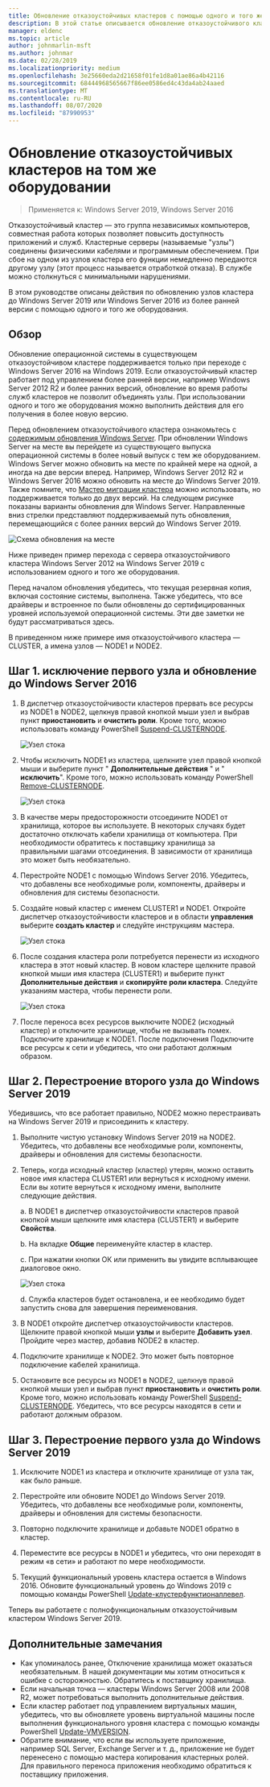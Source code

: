 ```yaml
---
title: Обновление отказоустойчивых кластеров с помощью одного и того же оборудования
description: В этой статье описывается обновление отказоустойчивого кластера с двумя узлами с использованием того же оборудования.
manager: eldenc
ms.topic: article
author: johnmarlin-msft
ms.author: johnmar
ms.date: 02/28/2019
ms.localizationpriority: medium
ms.openlocfilehash: 3e25660eda2d21658f01fe1d8a01ae86a4b42116
ms.sourcegitcommit: 68444968565667f86ee0586ed4c43da4ab24aaed
ms.translationtype: MT
ms.contentlocale: ru-RU
ms.lasthandoff: 08/07/2020
ms.locfileid: "87990953"
---
```

# <a name="upgrading-failover-clusters-on-the-same-hardware"></a>Обновление отказоустойчивых кластеров на том же оборудовании

> Применяется к: Windows Server 2019, Windows Server 2016

Отказоустойчивый кластер — это группа независимых компьютеров, совместная работа которых позволяет повысить доступность приложений и служб. Кластерные серверы (называемые "узлы") соединены физическими кабелями и программным обеспечением. При сбое на одном из узлов кластера его функции немедленно передаются другому узлу (этот процесс называется отработкой отказа). В службе можно столкнуться с минимальными нарушениями.

В этом руководстве описаны действия по обновлению узлов кластера до Windows Server 2019 или Windows Server 2016 из более ранней версии с помощью одного и того же оборудования.

## <a name="overview"></a>Обзор

Обновление операционной системы в существующем отказоустойчивом кластере поддерживается только при переходе с Windows Server 2016 на Windows 2019.  Если отказоустойчивый кластер работает под управлением более ранней версии, например Windows Server 2012 R2 и более ранних версий, обновление во время работы служб кластеров не позволит объединять узлы.  При использовании одного и того же оборудования можно выполнить действия для его получения в более новую версию.

Перед обновлением отказоустойчивого кластера ознакомьтесь с [содержимым обновления Windows Server](../upgrade/upgrade-overview.md).  При обновлении Windows Server на месте вы перейдете из существующего выпуска операционной системы в более новый выпуск с тем же оборудованием. Windows Server можно обновить на месте по крайней мере на одной, а иногда на две версии вперед. Например, Windows Server 2012 R2 и Windows Server 2016 можно обновить на месте до Windows Server 2019.  Также помните, что [Мастер миграции кластера](https://blogs.msdn.microsoft.com/clustering/2012/06/25/how-to-move-highly-available-clustered-vms-to-windows-server-2012-with-the-cluster-migration-wizard/) можно использовать, но поддерживается только до двух версий. На следующем рисунке показаны варианты обновления для Windows Server. Направленные вниз стрелки представляют поддерживаемый путь обновления, перемещающийся с более ранних версий до Windows Server 2019.

![Схема обновления на месте](media/In-Place-Upgrade/In-Place-Upgrade-1.png)

Ниже приведен пример перехода с сервера отказоустойчивого кластера Windows Server 2012 на Windows Server 2019 с использованием одного и того же оборудования.

Перед началом обновления убедитесь, что текущая резервная копия, включая состояние системы, выполнена.  Также убедитесь, что все драйверы и встроенное по были обновлены до сертифицированных уровней используемой операционной системы.  Эти две заметки не будут рассматриваться здесь.

В приведенном ниже примере имя отказоустойчивого кластера — CLUSTER, а имена узлов — NODE1 и NODE2.

## <a name="step-1-evict-first-node-and-upgrade-to-windows-server-2016"></a>Шаг 1. исключение первого узла и обновление до Windows Server 2016

1. В диспетчер отказоустойчивости кластеров прервать все ресурсы из NODE1 в NODE2, щелкнув правой кнопкой мыши узел и выбрав пункт **приостановить** и **очистить роли**.  Кроме того, можно использовать команду PowerShell [Suspend-CLUSTERNODE](/powershell/module/failoverclusters/suspend-clusternode).

    ![Узел стока](media/In-Place-Upgrade/In-Place-Upgrade-2.png)

2. Чтобы исключить NODE1 из кластера, щелкните узел правой кнопкой мыши и выберите пункт " **Дополнительные действия** " и " **исключить**".  Кроме того, можно использовать команду PowerShell [Remove-CLUSTERNODE](/powershell/module/failoverclusters/remove-clusternode).

    ![Узел стока](media/In-Place-Upgrade/In-Place-Upgrade-3.png)

3. В качестве меры предосторожности отсоедините NODE1 от хранилища, которое вы используете.  В некоторых случаях будет достаточно отключать кабели хранилища от компьютера.  При необходимости обратитесь к поставщику хранилища за правильными шагами отсоединения.  В зависимости от хранилища это может быть необязательно.

4. Перестройте NODE1 с помощью Windows Server 2016.  Убедитесь, что добавлены все необходимые роли, компоненты, драйверы и обновления для системы безопасности.

5. Создайте новый кластер с именем CLUSTER1 и NODE1.  Откройте диспетчер отказоустойчивости кластеров и в области **управления** выберите **создать кластер** и следуйте инструкциям мастера.

    ![Узел стока](media/In-Place-Upgrade/In-Place-Upgrade-4.png)

6. После создания кластера роли потребуется перенести из исходного кластера в этот новый кластер.  В новом кластере щелкните правой кнопкой мыши имя кластера (CLUSTER1) и выберите пункт **Дополнительные действия** и **скопируйте роли кластера**.  Следуйте указаниям мастера, чтобы перенести роли.

    ![Узел стока](media/In-Place-Upgrade/In-Place-Upgrade-5.png)

7.  После переноса всех ресурсов выключите NODE2 (исходный кластер) и отключите хранилище, чтобы не вызывать помех.  Подключите хранилище к NODE1.  После подключения Подключите все ресурсы к сети и убедитесь, что они работают должным образом.

## <a name="step-2-rebuild-second-node-to-windows-server-2019"></a>Шаг 2. Перестроение второго узла до Windows Server 2019

Убедившись, что все работает правильно, NODE2 можно перестраивать на Windows Server 2019 и присоединить к кластеру.

1. Выполните чистую установку Windows Server 2019 на NODE2. Убедитесь, что добавлены все необходимые роли, компоненты, драйверы и обновления для системы безопасности.

2. Теперь, когда исходный кластер (кластер) утерян, можно оставить новое имя кластера CLUSTER1 или вернуться к исходному имени.  Если вы хотите вернуться к исходному имени, выполните следующие действия.

   а. В NODE1 в диспетчер отказоустойчивости кластеров правой кнопкой мыши щелкните имя кластера (CLUSTER1) и выберите **Свойства**.

   b. На вкладке **Общие** переименуйте кластер в кластер.

   c. При нажатии кнопки ОК или применить вы увидите всплывающее диалоговое окно.

    ![Узел стока](media/In-Place-Upgrade/In-Place-Upgrade-6.png)

    d. Служба кластеров будет остановлена, и ее необходимо будет запустить снова для завершения переименования.

3. В NODE1 откройте диспетчер отказоустойчивости кластеров.  Щелкните правой кнопкой мыши **узлы** и выберите **Добавить узел**.  Пройдите через мастер, добавив NODE2 в кластер.

4. Подключите хранилище к NODE2. Это может быть повторное подключение кабелей хранилища.

5. Остановите все ресурсы из NODE1 в NODE2, щелкнув правой кнопкой мыши узел и выбрав пункт **приостановить** и **очистить роли**.  Кроме того, можно использовать команду PowerShell [Suspend-CLUSTERNODE](/powershell/module/failoverclusters/suspend-clusternode).  Убедитесь, что все ресурсы находятся в сети и работают должным образом.

## <a name="step-3-rebuild-first-node-to-windows-server-2019"></a>Шаг 3. Перестроение первого узла до Windows Server 2019

1. Исключите NODE1 из кластера и отключите хранилище от узла так, как было раньше.

2. Перестройте или обновите NODE1 до Windows Server 2019.  Убедитесь, что добавлены все необходимые роли, компоненты, драйверы и обновления для системы безопасности.

3. Повторно подключите хранилище и добавьте NODE1 обратно в кластер.

4. Переместите все ресурсы в NODE1 и убедитесь, что они переходят в режим «в сети» и работают по мере необходимости.

5. Текущий функциональный уровень кластера остается в Windows 2016.  Обновите функциональный уровень до Windows 2019 с помощью команды PowerShell [Update-клустерфунктионаллевел](/powershell/module/failoverclusters/update-clusterfunctionallevel).

Теперь вы работаете с полнофункциональным отказоустойчивым кластером Windows Server 2019.

## <a name="additional-notes"></a>Дополнительные замечания

- Как упоминалось ранее, Отключение хранилища может оказаться необязательным.  В нашей документации мы хотим относиться к ошибке с осторожностью.  Обратитесь к поставщику хранилища.
- Если начальная точка — кластеры Windows Server 2008 или 2008 R2, может потребоваться выполнить дополнительные действия.
- Если кластер работает под управлением виртуальных машин, убедитесь, что вы обновляете уровень виртуальной машины после выполнения функционального уровня кластера с помощью команды PowerShell [Update-VMVERSION](/powershell/module/hyper-v/update-vmversion).
- Обратите внимание, что если вы используете приложение, например SQL Server, Exchange Server и т. д., приложение не будет перенесено с помощью мастера копирования кластерных ролей.  Для правильного переноса приложения необходимо обратиться к поставщику приложения.